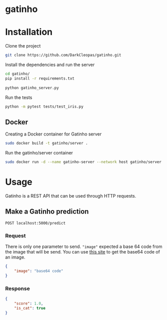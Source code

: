 # gatinho

# Installation

Clone the project

```sh
git clone https://github.com/DarkCleopas/gatinho.git
```

Install the dependencies and run the server

```sh
cd gatinho/
pip install -r requirements.txt
 
python gatinho_server.py
```

Run the tests
```sh
python -m pytest tests/test_iris.py
```
## Docker

Creating a Docker container for Gatinho server

```sh
sudo docker build -t gatinho/server .
```

Run the gatinho/server container

```sh
sudo docker run -d --name gatinho-server --network host gatinho/server
```

# Usage

Gatinho is a REST API that can be used through HTTP requests.

## Make a Gatinho prediction

`POST localhost:5000/predict`
### Request

There is only one parameter to send. `"image"` expected a base 64 code from the image that will be send.
You can use [this site](https://base64.guru/converter/encode/image) to get the base64 code of an image.

```json
{
    "image": "base64 code"
}
```

### Response
```json
{
    "score": 1.0, 
    "is_cat": true
}
```